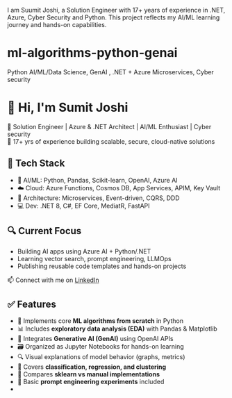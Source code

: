 I am Suumit Joshi, a Solution Engineer with 17+ years of experience in .NET, Azure, Cyber Security and Python. This project reflects my AI/ML learning journey and hands-on capabilities.


# ml-algorithms-python-genai
Python AI/ML/Data Science, GenAI , .NET + Azure Microservices, Cyber security

# 👋 Hi, I'm Sumit Joshi
🚀 Solution Engineer | Azure & .NET Architect | AI/ML Enthusiast | Cyber security  
🎯 17+ yrs of experience building scalable, secure, cloud-native solutions  

## 💼 Tech Stack
- 🧠 AI/ML: Python, Pandas, Scikit-learn, OpenAI, Azure AI
- ☁️ Cloud: Azure Functions, Cosmos DB, App Services, APIM, Key Vault
- 🧩 Architecture: Microservices, Event-driven, CQRS, DDD
- 💻 Dev: .NET 8, C#, EF Core, MediatR, FastAPI

## 🔍 Current Focus
- Building AI apps using Azure AI + Python/.NET  
- Learning vector search, prompt engineering, LLMOps  
- Publishing reusable code templates and hands-on projects

📫 Connect with me on [LinkedIn]([https://linkedin.com/in/YOURPROFILE](https://www.linkedin.com/in/sumit-joshi-25041979/))

## ✅ Features

- 🧠 Implements core **ML algorithms from scratch** in Python
- 📊 Includes **exploratory data analysis (EDA)** with Pandas & Matplotlib
- 🤖 Integrates **Generative AI (GenAI)** using OpenAI APIs
- 🗃️ Organized as Jupyter Notebooks for hands-on learning
- 🔍 Visual explanations of model behavior (graphs, metrics)
- 🧪 Covers **classification, regression, and clustering**
- 🔁 Compares **sklearn vs manual implementations**
- 💬 Basic **prompt engineering experiments** included
- 

